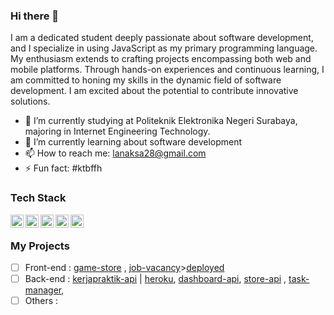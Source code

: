 ### Hi there 👋

I am a dedicated student deeply passionate about software development, and I specialize in using JavaScript as my primary programming language. My enthusiasm extends to crafting projects encompassing both web and mobile platforms. Through hands-on experiences and continuous learning, I am committed to honing my skills in the dynamic field of software development. I am excited about the potential to contribute innovative solutions.
- 🔭 I’m currently studying at Politeknik Elektronika Negeri Surabaya, majoring in Internet Engineering Technology.
- 🌱  I’m currently learning about software development
- 📫 How to reach me: lanaksa28@gmail.com
- ⚡ Fun fact: #ktbffh

### Tech Stack

  <a href="https://nodejs.org/"><img align="left" alt="NodeJS" title="NodeJS" width="21px" src="https://seeklogo.com/images/N/nodejs-logo-FBE122E377-seeklogo.com.png" /></a>
    <a href="#"><img align="left" alt="JavaScript" title="JavaScript" width="21px" src="https://upload.wikimedia.org/wikipedia/commons/9/99/Unofficial_JavaScript_logo_2.svg" /></a>
       <a href="#"><img align="left" alt="TypeScript" title="TypeScript" width="21px" src="  https://seeklogo.com/images/T/typescript-logo-B29A3F462D-seeklogo.com.png" /></a>
    <a href="https://expressjs.com/"><img align="left" title="Express" width="21px" src="https://w7.pngwing.com/pngs/925/447/png-transparent-express-js-node-js-javascript-mongodb-node-js-text-trademark-logo.png" /></a>
  <a href="https://reactjs.org/"><img align="left" alt="React" title="React" width="21px" src="https://cdn.worldvectorlogo.com/logos/react-2.svg" /></a>



</br>

### My Projects
 - [ ] Front-end : [game-store](https://github.com/moechacino/game-store)  ,  [job-vacancy](https://github.com/moechacino/job-vacancy)>[deployed](https://magical-longma-b8ab0c.netlify.app)
 - [ ] Back-end : [kerjapraktik-api](https://github.com/moechacino/kerjapraktikmbkm-api) | [heroku](https://kerjapraktikmbkm-api-92c8d2fa6242.herokuapp.com/),  [dashboard-api](https://github.com/moechacino/detectiondashboard-api), [store-api](https://github.com/moechacino/store-api)  ,  [task-manager](https://github.com/moechacino/task-manager), 
 - [ ] Others :
